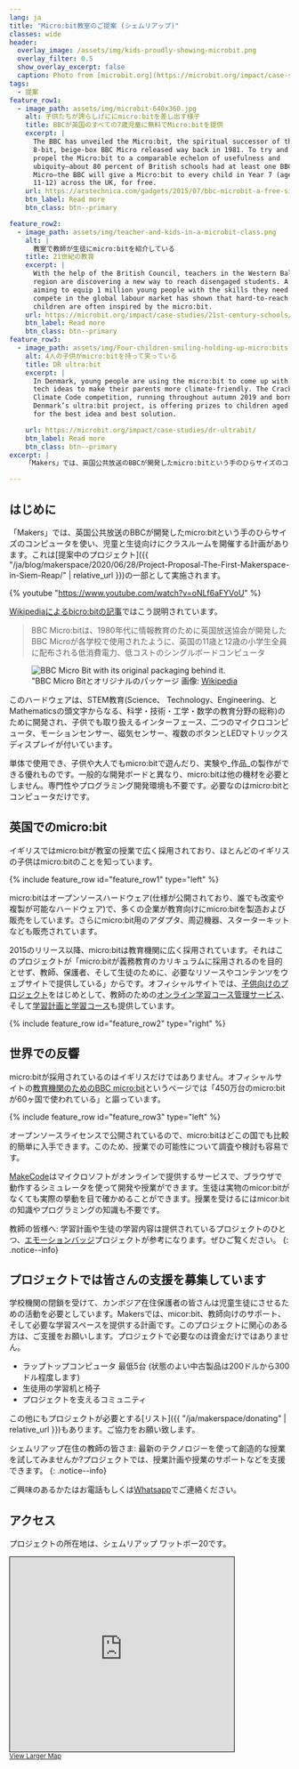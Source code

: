 ```yaml
---
lang: ja
title: "Micro:bit教室のご提案 (シェムリアップ)"
classes: wide
header:
  overlay_image: /assets/img/kids-proudly-showing-microbit.png
  overlay_filter: 0.5
  show_overlay_excerpt: false
  caption: Photo from [microbit.org](https://microbit.org/impact/case-studies/milestones-for-the-bbc-microbit/)
tags:
  - 提案
feature_row1:
  - image_path: assets/img/microbit-640x360.jpg
    alt: 子供たちが誇らしげににmicro:bitを差し出す様子
    title: BBCが英国のすべての7歳児童に無料でMicro:bitを提供
    excerpt: |
      The BBC has unveiled the Micro:bit, the spiritual successor of the
      8-bit, beige-box BBC Micro released way back in 1981. To try and
      propel the Micro:bit to a comparable echelon of usefulness and
      ubiquity—about 80 percent of British schools had at least one BBC
      Micro—the BBC will give a Micro:bit to every child in Year 7 (ages
      11-12) across the UK, for free.
    url: https://arstechnica.com/gadgets/2015/07/bbc-microbit-a-free-single-board-pc-for-every-year-7-kid-in-the-uk/
    btn_label: Read more
    btn_class: btn--primary

feature_row2:
  - image_path: assets/img/teacher-and-kids-in-a-microbit-class.png
    alt: |
      教室で教師が生徒にmicro:bitを紹介している
    title: 21世紀の教育
    excerpt: |
      With the help of the British Council, teachers in the Western Balkans
      region are discovering a new way to reach disengaged students. A project
      aiming to equip 1 million young people with the skills they need to
      compete in the global labour market has shown that hard-to-reach
      children are often inspired by the micro:bit.
    url: https://microbit.org/impact/case-studies/21st-century-schools/
    btn_label: Read more
    btn_class: btn--primary
feature_row3:
  - image_path: assets/img/Four-children-smiling-holding-up-micro:bits.png
    alt: 4人の子供がmicro:bitを持って笑っている
    title: DR ultra:bit
    excerpt: |
      In Denmark, young people are using the micro:bit to come up with amazing
      tech ideas to make their parents more climate-friendly. The Crack the
      Climate Code competition, running throughout autumn 2019 and born out of
      Denmark’s ultra:bit project, is offering prizes to children aged 9-12
      for the best idea and best solution.

    url: https://microbit.org/impact/case-studies/dr-ultrabit/
    btn_label: Read more
    btn_class: btn--primary
excerpt: |
    「Makers」では、英国公共放送のBBCが開発したmicro:bitという手のひらサイズのコンピュータを使い、児童と生徒向けにクラスルームを開催する計画があります

---
```


## はじめに

「Makers」では、英国公共放送のBBCが開発したmicro:bitという手のひらサイズのコンピュータを使い、児童と生徒向けにクラスルームを開催する計画があります。これは[提案中のプロジェクト]({{ "/ja/blog/makerspace/2020/06/28/Project-Proposal-The-First-Makerspace-in-Siem-Reap/" | relative_url }})の一部として実施されます。

{% youtube "https://www.youtube.com/watch?v=oNLf6aFYVoU" %}

[Wikipediaによるbicro:bitの記事](https://ja.wikipedia.org/wiki/BBC_Micro:bit)ではこう説明されています。

> BBC Micro:bitは、1980年代に情報教育のために英国放送協会が開発したBBC Microが各学校で使用されたように、英国の11歳と12歳の小学生全員に配布される低消費電力、低コストのシングルボードコンピュータ

<figure class="align-right">
  <img src="{{ site.baseurl }}/assets/img/BBC_Micro_Bit_with_original_Packaging.jpg" alt="BBC Micro Bit with its original packaging behind it.">
  <figcaption>"BBC Micro Bitとオリジナルのパッケージ 画像: <a href="https://commons.wikimedia.org/wiki/File:BBC_Micro_Bit_with_original_Packaging.jpg">Wikipedia</a></figcaption>
</figure>

このハードウェアは、STEM教育(Science、 Technology、Engineering、とMathematicsの頭文字からなる、科学・技術・工学・数学の教育分野の総称)のために開発され、子供でも取り扱えるインターフェース、二つのマイクロコンピュータ、モーションセンサー、磁気センサー、複数のボタンとLEDマトリックスディスプレイが付いています。

単体で使用でき、子供や大人でもmicro:bitで遊んだり、実験や_作品_の製作ができる優れものです。一般的な開発ボードと異なり、micro:bitは他の機材を必要としません。専門性やプログラミング開発環境も不要です。必要なのはmicro:bitとコンピュータだけです。

<div style="clear:both;"></div>

## 英国でのmicro:bit

イギリスではmicro:bitが教室の授業で広く採用されており、ほとんどのイギリスの子供はmicro:bitのことを知っています。

{% include feature_row id="feature_row1" type="left" %}

micro:bitはオープンソースハードウェア(仕様が公開されており、誰でも改変や複製が可能なハードウェア)で、多くの企業が教育向けにmicro:bitを製造および販売をしています。さらにmicro:bit用のアダプタ、周辺機器、スターターキットなども販売されています。

2015のリリース以降、micro:bitは教育機関に広く採用されています。それはこのプロジェクトが「micro:bitが義務教育のカリキュラムに採用されるのを目的とせず、教師、保護者、そして生徒のために、必要なリソースやコンテンツをウェブサイトで提供している」からです。オフィシャルサイトでは、[子供向けのプロジェクト](https://microbit.org/projects/)をはじめとして、教師のための[オンライン学習コース管理サービス](https://classroom.microbit.org/)、そして[学習計画と学習コース](https://microbit.org/lessons/)も提供しています。

{% include feature_row id="feature_row2" type="right" %}

## 世界での反響

micro:bitが採用されているのはイギリスだけではありません。オフィシャルサイトの[教育機関のためのBBC micro:bit](https://microbit.org/get-started/bbc-microbit-in-school/)というページでは「450万台のmicro:bitが60ヶ国で使われている」と謳っています。

{% include feature_row id="feature_row3" type="left" %}

オープンソースライセンスで公開されているので、micro:bitはどこの国でも比較的簡単に入手できます。このため、授業での可能性について調査や検討も容易です。

[MakeCode](https://makecode.microbit.org/)はマイクロソフトがオンラインで提供するサービスで、ブラウザで動作するシミュレータを使って開発や授業ができます。生徒は実物のmicor:bitがなくても実際の挙動を目で確かめることができます。授業を受けるにはmicor:bitの知識やプログラミングの知識も不要です。

教師の皆様へ: 学習計画や生徒の学習内容は提供されているプロジェクトのひとつ、[エモーションバッジ](https://microbit.org/projects/make-it-code-it/emotion-badge/)プロジェクトが参考になります。ぜひご覧ください。
{: .notice--info}

## プロジェクトでは皆さんの支援を募集しています

学校機関の閉鎖を受けて、カンボジア在住保護者の皆さんは児童生徒にさせるための活動を必要としています。Makersでは、micor:bit、教師向けのサポート、そして必要な学習スペースを提供する計画です。このプロジェクトに関心のある方は、ご支援をお願いします。プロジェクトで必要なのは資金だけではありません。

- ラップトップコンピュータ 最低5台 (状態のよい中古製品は200ドルから300ドル程度します)
- 生徒用の学習机と椅子
- プロジェクトを支えるコミュニティ

この他にもプロジェクトが必要とする[リスト]({{ "/ja/makerspace/donating" | relative_url }})もあります。ご協力をお願い致します。

シェムリアップ在住の教師の皆さま: 最新のテクノロジーを使って創造的な授業を試してみませんか?プロジェクトでは、授業計画や授業のサポートなどを支援できます。
{: .notice--info}

ご興味のあるかたはお電話もしくは[Whatsapp](https://wa.me/855965756592?About%20your%20project)でご連絡ください。

## アクセス

プロジェクトの所在地は、シェムリアップ ワットボー20です。

<iframe width="80%" height="350" frameborder="0" scrolling="no" marginheight="0" marginwidth="0" src="https://www.openstreetmap.org/export/embed.html?bbox=103.86054039001466%2C13.357663974686954%2C103.86401116847993%2C13.361995949512423&amp;layer=mapnik&amp;marker=13.359829971822904%2C103.8622784614563" style="border: 1px solid black"></iframe><br/><small><a href="https://www.openstreetmap.org/?mlat=13.35983&amp;mlon=103.86228#map=18/13.35983/103.86228&amp;layers=N">View Larger Map</a></small>

